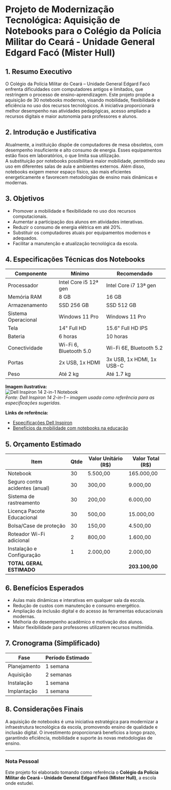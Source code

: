 # Projeto de Modernização Tecnológica: Aquisição de Notebooks para o Colégio da Polícia Militar do Ceará - Unidade General Edgard Facó (Mister Hull)

## 1. Resumo Executivo
O Colégio da Polícia Militar do Ceará – Unidade General Edgard Facó enfrenta dificuldades com computadores antigos e limitados, que restringem o processo de ensino-aprendizagem. Este projeto propõe a aquisição de 30 notebooks modernos, visando mobilidade, flexibilidade e eficiência no uso dos recursos tecnológicos. A iniciativa proporcionará melhor desempenho nas atividades pedagógicas, acesso ampliado a recursos digitais e maior autonomia para professores e alunos.

## 2. Introdução e Justificativa
Atualmente, a instituição dispõe de computadores de mesa obsoletos, com desempenho insuficiente e alto consumo de energia. Esses equipamentos estão fixos em laboratórios, o que limita sua utilização.  
A substituição por notebooks possibilitará maior mobilidade, permitindo seu uso em diferentes salas de aula e ambientes externos. Além disso, notebooks exigem menor espaço físico, são mais eficientes energeticamente e favorecem metodologias de ensino mais dinâmicas e modernas.

## 3. Objetivos
- Promover a mobilidade e flexibilidade no uso dos recursos computacionais.  
- Aumentar a participação dos alunos em atividades interativas.  
- Reduzir o consumo de energia elétrica em até 20%.  
- Substituir os computadores atuais por equipamentos modernos e adequados.  
- Facilitar a manutenção e atualização tecnológica da escola.  

## 4. Especificações Técnicas dos Notebooks

| Componente         | Mínimo              | Recomendado        |
|-------------------|---------------------|--------------------|
| Processador       | Intel Core i5 12ª gen | Intel Core i7 13ª gen |
| Memória RAM       | 8 GB                | 16 GB              |
| Armazenamento     | SSD 256 GB          | SSD 512 GB         |
| Sistema Operacional | Windows 11 Pro     | Windows 11 Pro     |
| Tela              | 14" Full HD         | 15.6" Full HD IPS  |
| Bateria           | 6 horas             | 10 horas           |
| Conectividade     | Wi-Fi 6, Bluetooth 5.0 | Wi-Fi 6E, Bluetooth 5.2 |
| Portas            | 2x USB, 1x HDMI     | 3x USB, 1x HDMI, 1x USB-C |
| Peso              | Até 2 kg            | Até 1.7 kg         |

**Imagem ilustrativa:**  
![Dell Inspiron 14 2-in-1 Notebook](img/notebook_inspiron14_2in1.jpg)  
*Fonte: Dell Inspiron 14 2-in-1 – imagem usada como referência para as especificações sugeridas.*  

**Links de referência:**  
- [Especificações Dell Inspiron](https://www.dell.com/pt-br/shop/notebooks-dell)  
- [Benefícios da mobilidade com notebooks na educação](https://www.intel.com/content/www/br/pt/education/laptops-in-education.html)  

## 5. Orçamento Estimado

| Item                           | Qtde | Valor Unitário (R$) | Valor Total (R$) |
|--------------------------------|------|---------------------|------------------|
| Notebook                       | 30   | 5.500,00            | 165.000,00       |
| Seguro contra acidentes (anual)| 30   | 300,00              | 9.000,00         |
| Sistema de rastreamento        | 30   | 200,00              | 6.000,00         |
| Licença Pacote Educacional     | 30   | 500,00              | 15.000,00        |
| Bolsa/Case de proteção         | 30   | 150,00              | 4.500,00         |
| Roteador Wi-Fi adicional       | 2    | 800,00              | 1.600,00         |
| Instalação e Configuração      | 1    | 2.000,00            | 2.000,00         |
| **TOTAL GERAL ESTIMADO**       |      |                     | **203.100,00**   |

## 6. Benefícios Esperados
- Aulas mais dinâmicas e interativas em qualquer sala da escola.  
- Redução de custos com manutenção e consumo energético.  
- Ampliação da inclusão digital e do acesso às ferramentas educacionais modernas.  
- Melhoria do desempenho acadêmico e motivação dos alunos.  
- Maior flexibilidade para professores utilizarem recursos multimídia.  

## 7. Cronograma (Simplificado)

| Fase               | Período Estimado |
|--------------------|------------------|
| Planejamento       | 1 semana         |
| Aquisição          | 2 semanas        |
| Instalação         | 1 semana         |
| Implantação        | 1 semana         |

## 8. Considerações Finais
A aquisição de notebooks é uma iniciativa estratégica para modernizar a infraestrutura tecnológica da escola, promovendo ensino de qualidade e inclusão digital. O investimento proporcionará benefícios a longo prazo, garantindo eficiência, mobilidade e suporte às novas metodologias de ensino.

---

### Nota Pessoal
Este projeto foi elaborado tomando como referência o **Colégio da Polícia Militar do Ceará – Unidade General Edgard Facó (Mister Hull)**, a escola onde estudei.  
